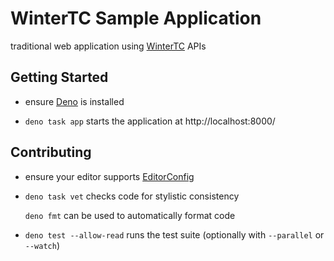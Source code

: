 WinterTC Sample Application
===========================

traditional web application using [WinterTC](https://wintertc.org/) APIs


Getting Started
---------------

*   ensure [Deno](https://deno.com) is installed

*   `deno task app` starts the application at http://localhost:8000/


Contributing
------------

*   ensure your editor supports [EditorConfig](https://editorconfig.org)

*   `deno task vet` checks code for stylistic consistency

    `deno fmt` can be used to automatically format code

*   `deno test --allow-read` runs the test suite (optionally with `--parallel`
    or `--watch`)
